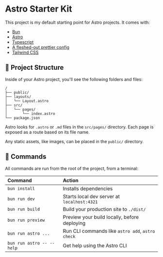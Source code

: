 # Astro Starter Kit

This project is my default starting point for Astro projects. It comes with:

- [Bun](https://bun.sh/)
- [Astro](https://astro.build/)
- [Typescript](https://www.typescriptlang.org/)
- [A fleshed-out prettier config](https://prettier.io/)
- [Tailwind CSS](https://tailwindcss.com/docs/)

## 🚀 Project Structure

Inside of your Astro project, you'll see the following folders and files:

```text
/
├── public/
├── layouts/
│   └── Layout.astro
├── src/
│   └── pages/
│       └── index.astro
└── package.json
```

Astro looks for `.astro` or `.md` files in the `src/pages/` directory. Each page is exposed as a route based on its file name.

Any static assets, like images, can be placed in the `public/` directory.

## 🧞 Commands

All commands are run from the root of the project, from a terminal:

| Command                   | Action                                           |
| :------------------------ | :----------------------------------------------- |
| `bun install`             | Installs dependencies                            |
| `bun run dev`             | Starts local dev server at `localhost:4321`      |
| `bun run build`           | Build your production site to `./dist/`          |
| `bun run preview`         | Preview your build locally, before deploying     |
| `bun run astro ...`       | Run CLI commands like `astro add`, `astro check` |
| `bun run astro -- --help` | Get help using the Astro CLI                     |
